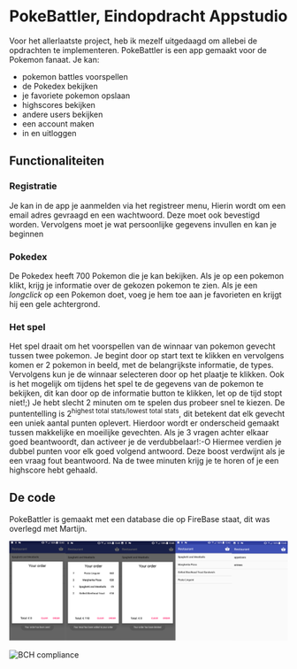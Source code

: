 # PokeBattler, Eindopdracht Appstudio
Voor het allerlaatste project, heb ik mezelf uitgedaagd om allebei de opdrachten te implementeren. PokeBattler is een app gemaakt voor de Pokemon fanaat. Je kan:

* pokemon battles voorspellen
* de Pokedex bekijken
* je favoriete pokemon opslaan
* highscores bekijken
* andere users bekijken
* een account maken
* in en uitloggen

## Functionaliteiten
### Registratie
Je kan in de app je aanmelden via het registreer menu, Hierin wordt om een email adres gevraagd en een wachtwoord. Deze moet ook bevestigd worden. Vervolgens moet je wat persoonlijke gegevens invullen en kan je beginnen
### Pokedex
De Pokedex heeft 700 Pokemon die je kan bekijken. Als je op een pokemon klikt, krijg je informatie over de gekozen pokemon te zien. Als je een _longclick_ op een Pokemon doet, voeg je hem toe aan je favorieten en krijgt hij een gele achtergrond. 
### Het spel
Het spel draait om het voorspellen van de winnaar van pokemon gevecht tussen twee pokemon. Je begint door op start text te klikken en vervolgens komen er 2 pokemon in beeld, met de belangrijkste informatie, de types. Vervolgens kun je de winnaar selecteren door op het plaatje te klikken. Ook is het mogelijk om tijdens het spel te de gegevens van de pokemon te bekijken, dit kan door op de informatie button te klikken, let op de tijd stopt niet!;) Je hebt slecht 2 minuten om te spelen dus probeer snel te kiezen. De puntentelling is 2<sup>highest total stats/lowest total stats</sup>, dit betekent dat elk gevecht een uniek aantal punten oplevert. Hierdoor wordt er onderscheid gemaakt tussen makkelijke en moeilijke gevechten. Als je 3 vragen achter elkaar goed  beantwoordt, dan activeer je de verdubbelaar!:-O Hiermee verdien je dubbel punten voor elk goed volgend antwoord. Deze boost verdwijnt als je een vraag fout beantwoord. 
Na de twee minuten krijg je te horen of je een highscore hebt gehaald.



## De code

PokeBattler is gemaakt met een database die op FireBase staat, dit was overlegd met Martijn. 


![klik hier](/Doc/screen1.jpeg?raw=true)

![BCH compliance](https://bettercodehub.com/edge/badge/vincentdamen/TestingBCH?branch=master)
